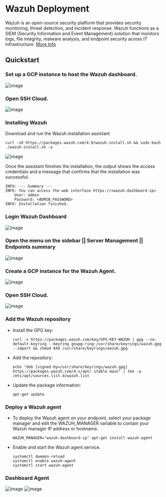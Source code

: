 # Wazuh Deployment

Wazuh is an open-source security platform that provides security monitoring, threat detection, and incident response. Wazuh functions as a SIEM (Security Information and Event Management) solution that monitors logs, file integrity, malware analysis, and endpoint security across IT infrastructure. [More Info](https://documentation.wazuh.com/current/getting-started/index.html)

## Quickstart
### Set up a GCP instance to host the Wazuh dashboard.
![image](https://github.com/user-attachments/assets/329b1f1c-5727-4149-a0ab-56656a3bd5e7)

### Open SSH Cloud.
![image](https://github.com/user-attachments/assets/32f763f1-10b5-45b8-9d94-cf8ceb7ebaea)

### Installing Wazuh
Download and run the Wazuh installation assistant
```
curl -sO https://packages.wazuh.com/4.9/wazuh-install.sh && sudo bash ./wazuh-install.sh -a
```

![image](https://github.com/user-attachments/assets/78d28033-1399-4957-beed-a5e7b40fb0fb)

Once the assistant finishes the installation, the output shows the access credentials and a message that confirms that the installation was successful.
```
INFO: --- Summary ---
INFO: You can access the web interface https://<wazuh-dashboard-ip>
    User: admin
    Password: <ADMIN_PASSWORD>
INFO: Installation finished.
```

### Login Wazuh Dashboard
![image](https://github.com/user-attachments/assets/42a0830d-4488-471e-be0b-43aaed6bc0fe)

### Open the menu on the sidebar || Server Management || Endpoints summary
![image](https://github.com/user-attachments/assets/baa8d070-6cba-4e40-9129-9c72e3579a38)

### Create a GCP instance for the Wazuh Agent.
![image](https://github.com/user-attachments/assets/4fce0360-3ac0-49cf-abdd-152acaa02f98)

### Open SSH Cloud.
![image](https://github.com/user-attachments/assets/104d0c60-3724-4913-9e22-76d4d48d1c9b)

### Add the Wazuh repository
* Install the GPG key:
  ```
  curl -s https://packages.wazuh.com/key/GPG-KEY-WAZUH | gpg --no-default-keyring --keyring gnupg-ring:/usr/share/keyrings/wazuh.gpg --import && chmod 644 /usr/share/keyrings/wazuh.gpg
  ```
* Add the repository:
  ```
  echo "deb [signed-by=/usr/share/keyrings/wazuh.gpg] https://packages.wazuh.com/4.x/apt/ stable main" | tee -a /etc/apt/sources.list.d/wazuh.list
  ```
* Update the package information:
  ```
  apt-get update
  ```

### Deploy a Wazuh agent
* To deploy the Wazuh agent on your endpoint, select your package manager and edit the WAZUH_MANAGER variable to contain your Wazuh manager IP address or hostname.
  ```
  WAZUH_MANAGER="wazuh-dashboard-ip" apt-get install wazuh-agent
  ```
* Enable and start the Wazuh agent service.
  ```
  systemctl daemon-reload
  systemctl enable wazuh-agent
  systemctl start wazuh-agent
  ```

### Dashboard Agent 
![image](https://github.com/user-attachments/assets/c4319930-78ee-489b-8338-874054e23965)
![image](https://github.com/user-attachments/assets/e8a2cece-4f33-45bc-8658-b9f5aa68674a)
















